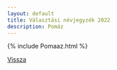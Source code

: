 ```yaml
---
layout: default
title: Választási névjegyzék 2022
description: Pomáz
---
```


{% include Pomaaz.html %}

[Vissza](./)